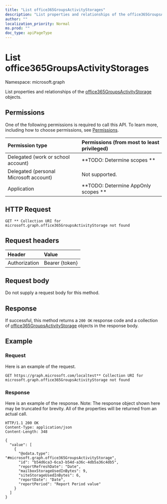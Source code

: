 ```yaml
---
title: "List office365GroupsActivityStorages"
description: "List properties and relationships of the office365GroupsActivityStorage objects."
author: ""
localization_priority: Normal
ms.prod: ""
doc_type: apiPageType
---
```


# List office365GroupsActivityStorages

Namespace: microsoft.graph

List properties and relationships of the [office365GroupsActivityStorage](../resources/office365groupsactivitystorage.md) objects.

## Permissions
One of the following permissions is required to call this API. To learn more, including how to choose permissions, see [Permissions](/concepts/permissions-reference.md).

|Permission type|Permissions (from most to least privileged)|
|:---|:---|
|Delegated (work or school account)|**TODO: Determine scopes **|
|Delegated (personal Microsoft account)|Not supported.|
|Application|**TODO: Determine AppOnly scopes **|

## HTTP Request
<!-- {
  "blockType": "ignored"
}
-->
``` http
GET ** Collection URI for microsoft.graph.office365GroupsActivityStorage not found
```

## Request headers
|Header|Value|
|:---|:---|
|Authorization|Bearer {token}|

## Request body
Do not supply a request body for this method.

## Response
If successful, this method returns a `200 OK` response code and a collection of [office365GroupsActivityStorage](../resources/office365groupsactivitystorage.md) objects in the response body.

## Example

### Request
Here is an example of the request.
<!-- {
  "blockType": "request",
  "name": "get_office365groupsactivitystorage"
}
-->
``` http
GET https://graph.microsoft.com/localtest** Collection URI for microsoft.graph.office365GroupsActivityStorage not found
```

### Response
Here is an example of the response. Note: The response object shown here may be truncated for brevity. All of the properties will be returned from an actual call.
<!-- {
  "blockType": "response",
  "truncated": true,
  "@odata.type": "collection(microsoft.graph.office365groupsactivitystorage)"
}
-->
``` http
HTTP/1.1 200 OK
Content-Type: application/json
Content-Length: 348

{
  "value": [
    {
      "@odata.type": "#microsoft.graph.office365GroupsActivityStorage",
      "id": "b54d6ca3-6ca3-b54d-a36c-4db5a36c4db5",
      "reportRefreshDate": "Date",
      "mailboxStorageUsedInBytes": 9,
      "siteStorageUsedInBytes": 6,
      "reportDate": "Date",
      "reportPeriod": "Report Period value"
    }
  ]
}
```

